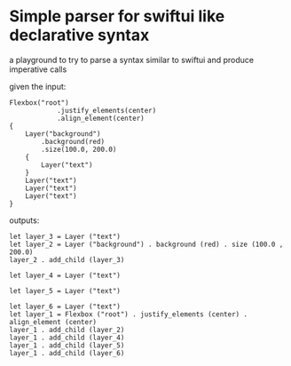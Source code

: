 # Simple parser for swiftui like declarative syntax
a playground to try to parse a syntax similar to swiftui and produce imperative calls

given the input:
```
Flexbox("root")
            .justify_elements(center)
            .align_element(center)
{
    Layer("background")
        .background(red)
        .size(100.0, 200.0)
    {
        Layer("text")
    }
    Layer("text")
    Layer("text")
    Layer("text")
}
```

outputs:
```
let layer_3 = Layer ("text")
let layer_2 = Layer ("background") . background (red) . size (100.0 , 200.0)
layer_2 . add_child (layer_3)

let layer_4 = Layer ("text")

let layer_5 = Layer ("text")

let layer_6 = Layer ("text")
let layer_1 = Flexbox ("root") . justify_elements (center) . align_element (center)
layer_1 . add_child (layer_2)
layer_1 . add_child (layer_4)
layer_1 . add_child (layer_5)
layer_1 . add_child (layer_6)
```